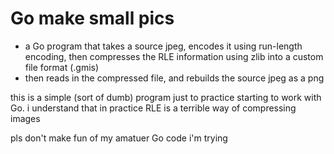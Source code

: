 # Go make small pics

- a Go program that takes a source jpeg, encodes it using run-length encoding, then compresses the RLE information using zlib into a custom file format (.gmis)
- then reads in the compressed file, and rebuilds the source jpeg as a png

this is a simple (sort of dumb) program just to practice starting to work with Go. i understand that in practice RLE is a terrible way of compressing images

pls don't make fun of my amatuer Go code i'm trying
